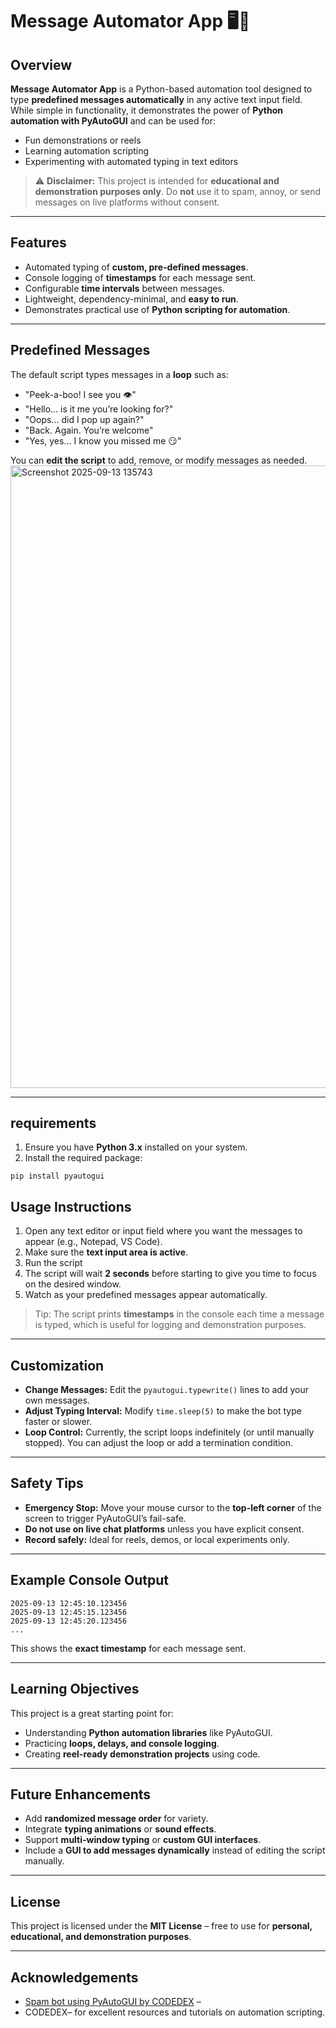 # Message Automator App 🖥️💬

## Overview
**Message Automator App** is a Python-based automation tool designed to type **predefined messages automatically** in any active text input field. While simple in functionality, it demonstrates the power of **Python automation with PyAutoGUI** and can be used for:

- Fun demonstrations or reels  
- Learning automation scripting  
- Experimenting with automated typing in text editors  

> ⚠ **Disclaimer:** This project is intended for **educational and demonstration purposes only**. Do **not** use it to spam, annoy, or send messages on live platforms without consent.

---

## Features
- Automated typing of **custom, pre-defined messages**.
- Console logging of **timestamps** for each message sent.
- Configurable **time intervals** between messages.
- Lightweight, dependency-minimal, and **easy to run**.
- Demonstrates practical use of **Python scripting for automation**.

---

## Predefined Messages
The default script types messages in a **loop** such as:

- "Peek-a-boo! I see you 👁️"  
- "Hello… is it me you’re looking for?"  
- "Oops… did I pop up again?"  
- "Back. Again. You’re welcome"  
- "Yes, yes… I know you missed me 😏"

You can **edit the script** to add, remove, or modify messages as needed.
<img width="1817" height="996" alt="Screenshot 2025-09-13 135743" src="https://github.com/user-attachments/assets/086838b8-b711-4216-b41c-afda8d78e2cb" />


---

## requirements

1. Ensure you have **Python 3.x** installed on your system.
2. Install the required package:

```
pip install pyautogui
```


## Usage Instructions

1. Open any text editor or input field where you want the messages to appear (e.g., Notepad, VS Code).  
2. Make sure the **text input area is active**.  
3. Run the script
4. The script will wait **2 seconds** before starting to give you time to focus on the desired window.  
5. Watch as your predefined messages appear automatically.  

> Tip: The script prints **timestamps** in the console each time a message is typed, which is useful for logging and demonstration purposes.

---

## Customization

- **Change Messages:** Edit the `pyautogui.typewrite()` lines to add your own messages.
- **Adjust Typing Interval:** Modify `time.sleep(5)` to make the bot type faster or slower.
- **Loop Control:** Currently, the script loops indefinitely (or until manually stopped). You can adjust the loop or add a termination condition.

---

## Safety Tips

- **Emergency Stop:** Move your mouse cursor to the **top-left corner** of the screen to trigger PyAutoGUI’s fail-safe.  
- **Do not use on live chat platforms** unless you have explicit consent.  
- **Record safely:** Ideal for reels, demos, or local experiments only.

---

## Example Console Output

```
2025-09-13 12:45:10.123456
2025-09-13 12:45:15.123456
2025-09-13 12:45:20.123456
...
```

This shows the **exact timestamp** for each message sent.

---

## Learning Objectives
This project is a great starting point for:

- Understanding **Python automation libraries** like PyAutoGUI.
- Practicing **loops, delays, and console logging**.
- Creating **reel-ready demonstration projects** using code.

---

## Future Enhancements
- Add **randomized message order** for variety.  
- Integrate **typing animations** or **sound effects**.  
- Support **multi-window typing** or **custom GUI interfaces**.  
- Include a **GUI to add messages dynamically** instead of editing the script manually.

---

## License
This project is licensed under the **MIT License** – free to use for **personal, educational, and demonstration purposes**.

---

## Acknowledgements
- [Spam bot using PyAutoGUI by CODEDEX](https://www.geeksforgeeks.org/python/spam-bot-using-pyautogui/) – 
- CODEDEX– for excellent resources and tutorials on automation scripting.
